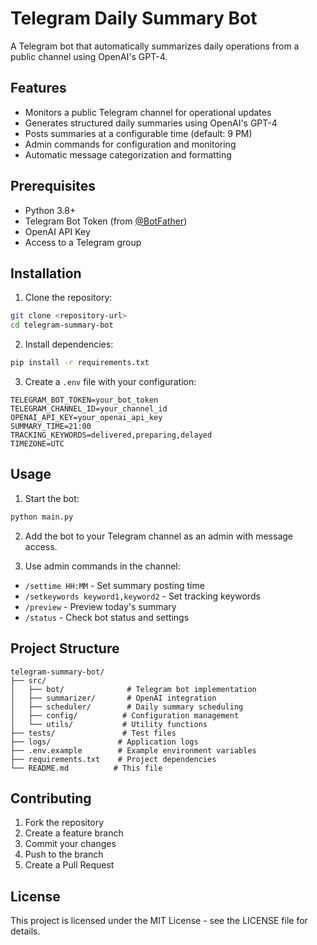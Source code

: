 # Telegram Daily Summary Bot

A Telegram bot that automatically summarizes daily operations from a public channel using OpenAI's GPT-4.

## Features

- Monitors a public Telegram channel for operational updates
- Generates structured daily summaries using OpenAI's GPT-4
- Posts summaries at a configurable time (default: 9 PM)
- Admin commands for configuration and monitoring
- Automatic message categorization and formatting

## Prerequisites

- Python 3.8+
- Telegram Bot Token (from [@BotFather](https://t.me/botfather))
- OpenAI API Key
- Access to a Telegram group

## Installation

1. Clone the repository:
```bash
git clone <repository-url>
cd telegram-summary-bot
```

2. Install dependencies:
```bash
pip install -r requirements.txt
```

3. Create a `.env` file with your configuration:
```env
TELEGRAM_BOT_TOKEN=your_bot_token
TELEGRAM_CHANNEL_ID=your_channel_id
OPENAI_API_KEY=your_openai_api_key
SUMMARY_TIME=21:00
TRACKING_KEYWORDS=delivered,preparing,delayed
TIMEZONE=UTC
```

## Usage

1. Start the bot:
```bash
python main.py
```

2. Add the bot to your Telegram channel as an admin with message access.

3. Use admin commands in the channel:
- `/settime HH:MM` - Set summary posting time
- `/setkeywords keyword1,keyword2` - Set tracking keywords
- `/preview` - Preview today's summary
- `/status` - Check bot status and settings

## Project Structure

```
telegram-summary-bot/
├── src/
│   ├── bot/              # Telegram bot implementation
│   ├── summarizer/       # OpenAI integration
│   ├── scheduler/        # Daily summary scheduling
│   ├── config/          # Configuration management
│   └── utils/           # Utility functions
├── tests/               # Test files
├── logs/               # Application logs
├── .env.example        # Example environment variables
├── requirements.txt    # Project dependencies
└── README.md          # This file
```

## Contributing

1. Fork the repository
2. Create a feature branch
3. Commit your changes
4. Push to the branch
5. Create a Pull Request

## License

This project is licensed under the MIT License - see the LICENSE file for details. 